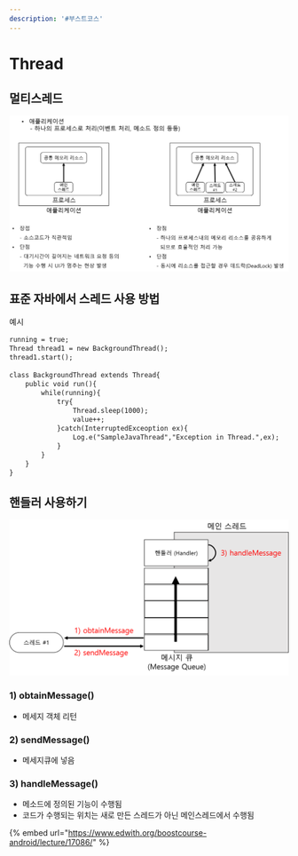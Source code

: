```yaml
---
description: '#부스트코스'
---
```


# Thread

## 멀티스레드 

![](../.gitbook/assets/thread.png)

## 표준 자바에서 스레드 사용 방법 

예시 

```text
running = true;
Thread thread1 = new BackgroundThread();
thread1.start();

class BackgroundThread extends Thread{
    public void run(){
        while(running){
            try{
                Thread.sleep(1000);
                value++;
            }catch(InterruptedExceoption ex){
                Log.e("SampleJavaThread","Exception in Thread.",ex);
            }
        }
    }
}
```

## 핸들러 사용하기

![&#xD578;&#xB4E4;&#xB7EC;&#xB97C; &#xC0AC;&#xC6A9;&#xD560; &#xB54C; &#xD544;&#xC694;&#xD55C; &#xC138;&#xAC00;&#xC9C0; &#xB2E8;&#xACC4; ](../.gitbook/assets/handler.png)

### 1\) obtainMessage\(\)

* 메세지 객체 리턴 

### 2\) sendMessage\(\)

* 메세지큐에 넣음 

### 3\) handleMessage\(\)

* 메소드에 정의된 기능이 수행됨 
* 코드가 수행되는 위치는 새로 만든 스레드가 아닌 메인스레드에서 수행됨 

{% embed url="https://www.edwith.org/boostcourse-android/lecture/17086/" %}



